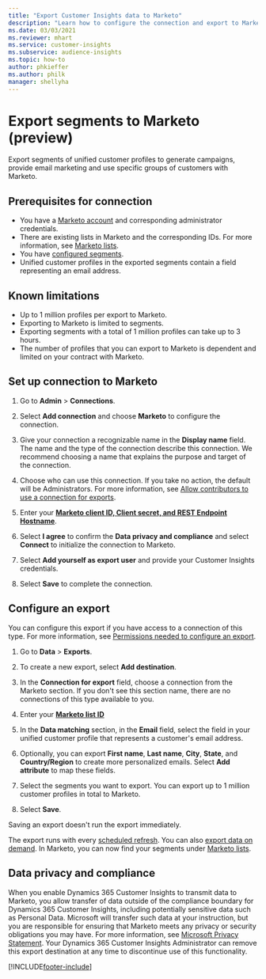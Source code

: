 ```yaml
---
title: "Export Customer Insights data to Marketo"
description: "Learn how to configure the connection and export to Marketo."
ms.date: 03/03/2021
ms.reviewer: mhart
ms.service: customer-insights
ms.subservice: audience-insights
ms.topic: how-to
author: phkieffer
ms.author: philk
manager: shellyha
---
```


# Export segments to Marketo (preview)

Export segments of unified customer profiles to generate campaigns, provide email marketing and use specific groups of customers with Marketo.

## Prerequisites for connection

-	You have a [Marketo account](https://login.marketo.com/) and corresponding administrator credentials.
-	There are existing lists in Marketo and the corresponding IDs. For more information, see [Marketo lists](https://docs.marketo.com/display/public/DOCS/Understanding+Static+Lists).
-	You have [configured segments](segments.md).
-	Unified customer profiles in the exported segments contain a field representing an email address.

## Known limitations

- Up to 1 million profiles per export to Marketo.
- Exporting to Marketo is limited to segments.
- Exporting segments with a total of 1 million profiles can take up to 3 hours. 
- The number of profiles that you can export to Marketo is dependent and limited on your contract with Marketo.

## Set up connection to Marketo

1. Go to **Admin** > **Connections**.

1. Select **Add connection** and choose **Marketo** to configure the connection.

1. Give your connection a recognizable name in the **Display name** field. The name and the type of the connection describe this connection. We recommend choosing a name that explains the purpose and target of the connection.

1. Choose who can use this connection. If you take no action, the default will be Administrators. For more information, see [Allow contributors to use a connection for exports](connections.md#allow-contributors-to-use-a-connection-for-exports).

1. Enter your **[Marketo client ID, Client secret, and REST Endpoint Hostname](https://developers.marketo.com/rest-api/authentication/)**.

1. Select **I agree** to confirm the **Data privacy and compliance** and select **Connect** to initialize the connection to Marketo.

1. Select **Add yourself as export user** and provide your Customer Insights credentials.

1. Select **Save** to complete the connection.

## Configure an export

You can configure this export if you have access to a connection of this type. For more information, see [Permissions needed to configure an export](export-destinations.md#set-up-a-new-export).

1. Go to **Data** > **Exports**.

1. To create a new export, select **Add destination**.

1. In the **Connection for export** field, choose a connection from the Marketo section. If you don't see this section name, there are no connections of this type available to you.

1. Enter your **[Marketo list ID](https://docs.marketo.com/display/public/DOCS/Understanding+Static+Lists)** 

1. In the **Data matching** section, in the **Email** field, select the field in your unified customer profile that represents a customer's email address. 

1. Optionally, you can export **First name**, **Last name**, **City**, **State**, and **Country/Region**  to create more personalized emails. Select **Add attribute** to map these fields.

1. Select the segments you want to export. You can export up to 1 million customer profiles in total to Marketo.

1. Select **Save**.

Saving an export doesn't run the export immediately.

The export runs with every [scheduled refresh](system.md#schedule-tab). 
You can also [export data on demand](export-destinations.md#run-exports-on-demand). 
In Marketo, you can now find your segments under [Marketo lists](ttps://docs.marketo.com/display/public/DOCS/Understanding+Static+Lists).


## Data privacy and compliance

When you enable Dynamics 365 Customer Insights to transmit data to Marketo, you allow transfer of data outside of the compliance boundary for Dynamics 365 Customer Insights, including potentially sensitive data such as Personal Data. Microsoft will transfer such data at your instruction, but you are responsible for ensuring that Marketo meets any privacy or security obligations you may have. For more information, see [Microsoft Privacy Statement](https://go.microsoft.com/fwlink/?linkid=396732).
Your Dynamics 365 Customer Insights Administrator can remove this export destination at any time to discontinue use of this functionality.


[!INCLUDE[footer-include](../includes/footer-banner.md)]